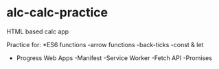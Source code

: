 # alc-calc-practice
HTML based calc app

Practice for:
*ES6 functions
  -arrow functions
  -back-ticks
  -const & let
* Progress Web Apps
  -Manifest
  -Service Worker
  -Fetch API
  -Promises
  
